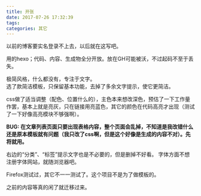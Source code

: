 ```yaml
---
title: 开张
date: 2017-07-26 17:32:39
tags:
categories: 其它
---
```

以前的博客要实名登录不上去，以后就在这写吧。<!-- more -->  

用的hexo；代码、内容、生成物全分开放。放在GH可能被沃，不过起码不至于丢失。  

极简风格，什么都没有，专注于文字。  
选了款简洁模板，只保留基本功能，去掉了多余文字提示，使它更简洁。

css做了适当调整（配色、位置什么的），主色本来想改深色，预估了一下工作量作罢，基本上就是亮灰，只在链接用亮蓝色，其它的颜色在代码高亮才出现（测试了一下好像高亮模块不够强啊）。

**BUG: 在文章列表页面只要出现表格内容，整个页面会乱掉，不知道是我改错什么还是原本模板就有问题（我只改了css啊，但是这个好像是生成的内容不对）。先将就用。**

右边的“分类”、“标签”提示文字也是不必要的，但是删掉不好看。
字体方面不想注册字体网站，就随浏览器吧。   

Firefox测试过，其它不一一测试了。这个项目不是为了做模板的。  

之前的内容等真的闲了就迁移过来。  


